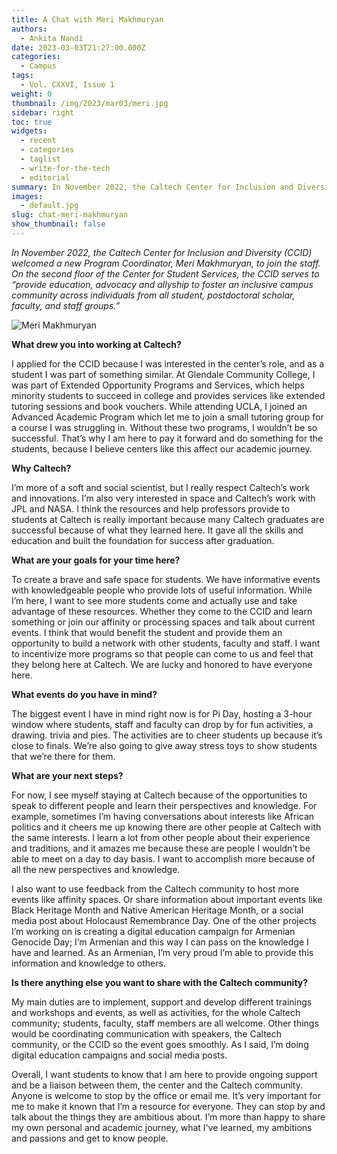 ```yaml
---
title: A Chat with Meri Makhmuryan
authors:
  - Ankita Nandi
date: 2023-03-03T21:27:00.000Z
categories:
  - Campus
tags:
  - Vol. CXXVI, Issue 1
weight: 0
thumbnail: /img/2023/mar03/meri.jpg
sidebar: right
toc: true
widgets:
  - recent
  - categories
  - taglist
  - write-for-the-tech
  - editorial
summary: In November 2022, the Caltech Center for Inclusion and Diversity (CCID) welcomed a new Program Coordinator, Meri Makhmuryan, to join the staff.
images:
  - default.jpg
slug: chat-meri-makhmuryan
show_thumbnail: false
---
```


_In November 2022, the Caltech Center for Inclusion and Diversity (CCID) welcomed a new Program Coordinator, Meri Makhmuryan, to join the staff.  On the second floor of the Center for Student Services, the CCID serves to “provide education, advocacy and allyship to foster an inclusive campus community across individuals from all student, postdoctoral scholar, faculty, and staff groups.”_

![Meri Makhmuryan](/img/2023/mar03/meri.jpg)

**What drew you into working at Caltech?**

I applied for the CCID because I was interested in the center’s role, and as a student I was part of something similar. At Glendale Community College, I was part of Extended Opportunity Programs and Services, which helps minority students to succeed in college and provides services like extended tutoring sessions and book vouchers. While attending UCLA, I joined an Advanced Academic Program which let me to join a small tutoring group for a course I was struggling in. Without these two programs, I wouldn’t be so successful. That’s why I am here to pay it forward and do something for the students, because I believe centers like this affect our academic journey.

**Why Caltech?**

I’m more of a soft and social scientist, but I really respect Caltech’s work and innovations. I’m also very interested in space and Caltech’s work with JPL and NASA. I think the resources and help professors provide to students at Caltech is really important because many Caltech graduates are successful because of what they learned here. It gave all the skills and education and built the foundation for success after graduation.

**What are your goals for your time here?**

To create a brave and safe space for students. We have informative events with knowledgeable people who provide lots of useful information. While I’m here, I want to see more students come and actually use and take advantage of these resources. Whether they come to the CCID and learn something or join our affinity or processing spaces and talk about current events. I think that would benefit the student and provide them an opportunity to build a network with other students, faculty and staff. I want to incentivize more programs so that people can come to us and feel that they belong here at Caltech. We are lucky and honored to have everyone here.

**What events do you have in mind?**

The biggest event I have in mind right now is for Pi Day, hosting a 3-hour window where students, staff and faculty can drop by for fun activities, a drawing. trivia and pies. The activities are to cheer students up because it’s close to finals. We’re also going to give away stress toys to show students that we’re there for them.

**What are your next steps?**

For now, I see myself staying at Caltech because of the opportunities to speak to different people and learn their perspectives and knowledge. For example, sometimes I’m having conversations about interests like African politics and it cheers me up knowing there are other people at Caltech with the same interests. I learn a lot from other people about their experience and traditions, and it amazes me because these are people I wouldn’t be able to meet on a day to day basis. I want to accomplish more because of all the new perspectives and knowledge. 

I also want to use feedback from the Caltech community to host more events like affinity spaces. Or share information about important events like Black Heritage Month and Native American Heritage Month, or a social media post about Holocaust Remembrance Day. One of the other projects I’m working on is creating a digital education campaign for Armenian Genocide Day; I’m Armenian and this way I can pass on the knowledge I have and learned. As an Armenian, I’m very proud I’m able to provide this information and knowledge to others.

**Is there anything else you want to share with the Caltech community?**

My main duties are to implement, support and develop different trainings and workshops and events, as well as activities, for the whole Caltech community; students, faculty, staff members are all welcome. Other things would be coordinating communication with speakers, the Caltech community, or the CCID so the event goes smoothly. As I said, I’m doing digital education campaigns and social media posts.

Overall, I want students to know that I am here to provide ongoing support and be a liaison between them, the center and the Caltech community. Anyone is welcome to stop by the office or email me. It’s very important for me to make it known that I’m a resource for everyone. They can stop by and talk about the things they are ambitious about. I’m more than happy to share my own personal and academic journey, what I've learned, my ambitions and passions and get to know people. 
